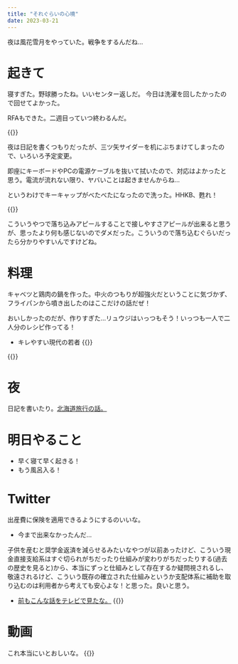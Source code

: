 ```yaml
---
title: "それぐらいの心境"
date: 2023-03-21
---
```


夜は風花雪月をやっていた。戦争をするんだね...
# 起きて

寝すぎた。野球勝ったね。いいセンター返しだ。
今日は洗濯を回したかったので回せてよかった。

RFAもできた。二週目っていつ終わるんだ。

{{<tweet user="dango_bot" id="1638067819148623875">}}

夜は日記を書くつもりだったが、三ツ矢サイダーを机にぶちまけてしまったので、いろいろ予定変更。

即座にキーボードやPCの電源ケーブルを抜いて拭いたので、対応はよかったと思う。電流が流れない限り、ヤバいことは起きませんからね...

というわけでキーキャップがべたべたになったので洗った。HHKB、甦れ！

{{<tweet user="dango_bot" id="1638123019188207616">}}

こういうやつで落ち込みアピールすることで接しやすさアピールが出来ると思うが、思ったより何も感じないのでダメだった。こういうので落ち込むぐらいだったら分かりやすいんですけどね。

# 料理
キャベツと鶏肉の鍋を作った。中火のつもりが超強火だということに気づかず、フライパンから噴き出したのはここだけの話だぜ！

おいしかったのだが、作りすぎた...リュウジはいっつもそう！いっつも一人で二人分のレシピ作ってる！
- キレやすい現代の若者
{{<tweet user="dango_bot" id="1638151773667098624">}}


{{<youtube FyLCRXMANAM>}}

# 夜
日記を書いたり。[北海道旅行の話。](/post/2023-01-16)
# 明日やること
- 早く寝て早く起きる！
- もう風呂入る！

# Twitter
出産費に保険を適用できるようにするのいいな。
- 今まで出来なかったんだ...


子供を産むと奨学金返済を減らせるみたいなやつが以前あったけど、こういう現金直接支給系はすぐ切られがちだったり仕組みが変わりがちだったりする(過去の歴史を見ると)から、本当にずっと仕組みとして存在するか疑問視されるし、敬遠されるけど、こういう既存の確立された仕組みというか支配体系に補助を取り込むのは利用者から考えても安心よな！と思った。良いと思う。
- [前もこんな話をテレビで見たな。](/post/2023-02-02)
{{<tweet user="dango_bot" id="1637770207065432064">}}
# 動画
これ本当にいとおしいな。
{{<youtube TObAPgWxeyo>}}